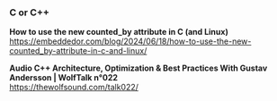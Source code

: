 ### C or C++

**How to use the new counted_by attribute in C (and Linux)**  
https://embeddedor.com/blog/2024/06/18/how-to-use-the-new-counted_by-attribute-in-c-and-linux/

**Audio C++ Architecture, Optimization & Best Practices With Gustav Andersson | WolfTalk n°022**  
https://thewolfsound.com/talk022/
